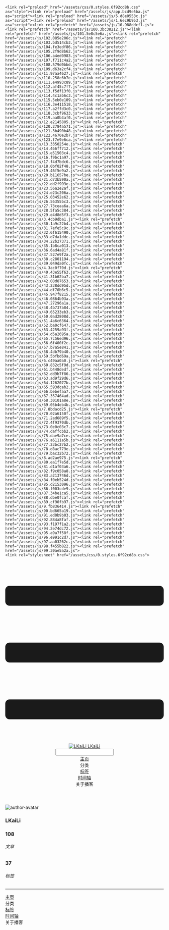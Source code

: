 <!DOCTYPE html>
<html lang="zh-CN">
  <head>
    <meta charset="utf-8">
    <meta name="viewport" content="width=device-width,initial-scale=1">
    <title>Other | LKaiLi</title>
    <meta name="generator" content="VuePress 1.8.2">
    <link rel="icon" href="https://pan.zealsay.com/blog/favicon.ico">
    <script language="javascript" type="text/javascript" src="https://cdn.bootcdn.net/ajax/libs/jquery/3.5.1/jquery.min.js"></script>
    <script language="javascript" type="text/javascript" src="/js/mouseClick.js"></script>
    <script>var _hmt = _hmt || [];
      (function() {
        var hm = document.createElement("script");
        hm.src = "https://hm.baidu.com/hm.js?61498f37b83812e7b85952d5feaaab47";
        var s = document.getElementsByTagName("script")[0]; 
        s.parentNode.insertBefore(hm, s);
      })();</script>
    <meta name="description" content="草 走 🤸 忽略">
    <meta name="viewport" content="width=device-width,initial-scale=1,user-scalable=no">
    
    <link rel="preload" href="/assets/css/0.styles.6f92cd8b.css" as="style"><link rel="preload" href="/assets/js/app.bcd9e5ba.js" as="script"><link rel="preload" href="/assets/js/5.d8e0553c.js" as="script"><link rel="preload" href="/assets/js/1.6ec9b953.js" as="script"><link rel="prefetch" href="/assets/js/10.988ddcf1.js"><link rel="prefetch" href="/assets/js/100.3bc38212.js"><link rel="prefetch" href="/assets/js/101.5e8c5e6a.js"><link rel="prefetch" href="/assets/js/102.085e206c.js"><link rel="prefetch" href="/assets/js/103.bd514cb3.js"><link rel="prefetch" href="/assets/js/104.fe3edf86.js"><link rel="prefetch" href="/assets/js/105.2f9d8b62.js"><link rel="prefetch" href="/assets/js/106.a4ed0983.js"><link rel="prefetch" href="/assets/js/107.f711c4a2.js"><link rel="prefetch" href="/assets/js/108.579d0bbd.js"><link rel="prefetch" href="/assets/js/109.d63a2cf4.js"><link rel="prefetch" href="/assets/js/11.97aa4627.js"><link rel="prefetch" href="/assets/js/110.258c6b7e.js"><link rel="prefetch" href="/assets/js/111.e4993c89.js"><link rel="prefetch" href="/assets/js/112.af45c7f7.js"><link rel="prefetch" href="/assets/js/113.f5df13f0.js"><link rel="prefetch" href="/assets/js/114.4c1ab6c3.js"><link rel="prefetch" href="/assets/js/115.5eb0e109.js"><link rel="prefetch" href="/assets/js/116.3e411518.js"><link rel="prefetch" href="/assets/js/117.a2ffd3c0.js"><link rel="prefetch" href="/assets/js/118.3cbf9633.js"><link rel="prefetch" href="/assets/js/119.aa0b4af0.js"><link rel="prefetch" href="/assets/js/12.e2145805.js"><link rel="prefetch" href="/assets/js/120.2784a571.js"><link rel="prefetch" href="/assets/js/121.3b490b48.js"><link rel="prefetch" href="/assets/js/122.4670e2b7.js"><link rel="prefetch" href="/assets/js/123.f7e9e6ca.js"><link rel="prefetch" href="/assets/js/13.3350254e.js"><link rel="prefetch" href="/assets/js/14.466ff712.js"><link rel="prefetch" href="/assets/js/15.e51503c4.js"><link rel="prefetch" href="/assets/js/16.f9bc1a97.js"><link rel="prefetch" href="/assets/js/17.f4d7bdc6.js"><link rel="prefetch" href="/assets/js/18.0bf02f48.js"><link rel="prefetch" href="/assets/js/19.46f5e9a2.js"><link rel="prefetch" href="/assets/js/20.b11657be.js"><link rel="prefetch" href="/assets/js/21.d73b590a.js"><link rel="prefetch" href="/assets/js/22.dd2f993e.js"><link rel="prefetch" href="/assets/js/23.56a2e2af.js"><link rel="prefetch" href="/assets/js/24.e23c206a.js"><link rel="prefetch" href="/assets/js/25.03452e62.js"><link rel="prefetch" href="/assets/js/26.56355bc3.js"><link rel="prefetch" href="/assets/js/27.73ceaa6a.js"><link rel="prefetch" href="/assets/js/28.5fa5c384.js"><link rel="prefetch" href="/assets/js/29.e4d8d5f3.js"><link rel="prefetch" href="/assets/js/3.4cb9dba1.js"><link rel="prefetch" href="/assets/js/30.1a9c22b4.js"><link rel="prefetch" href="/assets/js/31.7efe5c9c.js"><link rel="prefetch" href="/assets/js/32.6f615490.js"><link rel="prefetch" href="/assets/js/33.d7da1ddc.js"><link rel="prefetch" href="/assets/js/34.22b27371.js"><link rel="prefetch" href="/assets/js/35.1b8ca013.js"><link rel="prefetch" href="/assets/js/36.6ad4a81f.js"><link rel="prefetch" href="/assets/js/37.527e9f2a.js"><link rel="prefetch" href="/assets/js/38.c2801194.js"><link rel="prefetch" href="/assets/js/39.049da0fc.js"><link rel="prefetch" href="/assets/js/4.3ac0f70d.js"><link rel="prefetch" href="/assets/js/40.43e55f63.js"><link rel="prefetch" href="/assets/js/41.31b62ba7.js"><link rel="prefetch" href="/assets/js/42.08d87653.js"><link rel="prefetch" href="/assets/js/43.238dd95d.js"><link rel="prefetch" href="/assets/js/44.df70b6c5.js"><link rel="prefetch" href="/assets/js/45.947f8215.js"><link rel="prefetch" href="/assets/js/46.0864b93a.js"><link rel="prefetch" href="/assets/js/47.27296a1a.js"><link rel="prefetch" href="/assets/js/48.4b737a84.js"><link rel="prefetch" href="/assets/js/49.65233eb3.js"><link rel="prefetch" href="/assets/js/50.0ad2808d.js"><link rel="prefetch" href="/assets/js/51.4a6c6364.js"><link rel="prefetch" href="/assets/js/52.ba0cf647.js"><link rel="prefetch" href="/assets/js/53.4259a93f.js"><link rel="prefetch" href="/assets/js/54.d5a2695a.js"><link rel="prefetch" href="/assets/js/55.7c56ed96.js"><link rel="prefetch" href="/assets/js/56.6f400f2c.js"><link rel="prefetch" href="/assets/js/57.b7a5e841.js"><link rel="prefetch" href="/assets/js/58.4db79b40.js"><link rel="prefetch" href="/assets/js/59.5bfbd69a.js"><link rel="prefetch" href="/assets/js/6.c49aa0a0.js"><link rel="prefetch" href="/assets/js/60.832c5f9d.js"><link rel="prefetch" href="/assets/js/61.b448dedf.js"><link rel="prefetch" href="/assets/js/62.dd9b7f86.js"><link rel="prefetch" href="/assets/js/63.ad9f29d6.js"><link rel="prefetch" href="/assets/js/64.1262077b.js"><link rel="prefetch" href="/assets/js/65.593dcab2.js"><link rel="prefetch" href="/assets/js/66.bebefaa7.js"><link rel="prefetch" href="/assets/js/67.357464ad.js"><link rel="prefetch" href="/assets/js/68.30101a8e.js"><link rel="prefetch" href="/assets/js/69.05b4eb4b.js"><link rel="prefetch" href="/assets/js/7.8bdacd25.js"><link rel="prefetch" href="/assets/js/70.02a6150f.js"><link rel="prefetch" href="/assets/js/71.2ad689f5.js"><link rel="prefetch" href="/assets/js/72.4f9370db.js"><link rel="prefetch" href="/assets/js/73.0e0c03c7.js"><link rel="prefetch" href="/assets/js/74.daffcbb2.js"><link rel="prefetch" href="/assets/js/75.dae9a7ce.js"><link rel="prefetch" href="/assets/js/76.a6111a5b.js"><link rel="prefetch" href="/assets/js/77.23bc27b2.js"><link rel="prefetch" href="/assets/js/78.d8ac779e.js"><link rel="prefetch" href="/assets/js/79.bac32b72.js"><link rel="prefetch" href="/assets/js/8.ad2ae975.js"><link rel="prefetch" href="/assets/js/80.ea1f7e5d.js"><link rel="prefetch" href="/assets/js/81.d1af03a6.js"><link rel="prefetch" href="/assets/js/82.f9c058a8.js"><link rel="prefetch" href="/assets/js/83.a213746d.js"><link rel="prefetch" href="/assets/js/84.f0eb524d.js"><link rel="prefetch" href="/assets/js/85.d2153096.js"><link rel="prefetch" href="/assets/js/86.f003cde9.js"><link rel="prefetch" href="/assets/js/87.34be1ca5.js"><link rel="prefetch" href="/assets/js/88.dbe0fcaf.js"><link rel="prefetch" href="/assets/js/89.cf90fb97.js"><link rel="prefetch" href="/assets/js/9.fb836414.js"><link rel="prefetch" href="/assets/js/90.bd665a19.js"><link rel="prefetch" href="/assets/js/91.ed0b9b03.js"><link rel="prefetch" href="/assets/js/92.884a8faf.js"><link rel="prefetch" href="/assets/js/93.f197f1a2.js"><link rel="prefetch" href="/assets/js/94.2e74dc72.js"><link rel="prefetch" href="/assets/js/95.a9a7f58f.js"><link rel="prefetch" href="/assets/js/96.e991c2d7.js"><link rel="prefetch" href="/assets/js/97.aa03262c.js"><link rel="prefetch" href="/assets/js/98.f455b822.js"><link rel="prefetch" href="/assets/js/99.30ae5a2a.js">
    <link rel="stylesheet" href="/assets/css/0.styles.6f92cd8b.css">
  </head>
  <body>
    <div id="app" data-server-rendered="true"><div class="theme-container no-sidebar" data-v-57e19720><div data-v-57e19720><div id="loader-wrapper" class="loading-wrapper" data-v-d48f4d20 data-v-57e19720 data-v-57e19720><div class="loader-main" data-v-d48f4d20><div data-v-d48f4d20></div><div data-v-d48f4d20></div><div data-v-d48f4d20></div><div data-v-d48f4d20></div></div> <!----> <!----></div> <div class="password-shadow password-wrapper-out" style="display:none;" data-v-89477f7e data-v-57e19720 data-v-57e19720><h3 class="title" style="display:none;" data-v-89477f7e data-v-89477f7e>LKaiLi</h3> <!----> <label id="box" class="inputBox" style="display:none;" data-v-89477f7e data-v-89477f7e><input type="password" value="" data-v-89477f7e> <span data-v-89477f7e>Konck! Knock!</span> <button data-v-89477f7e>OK</button></label> <div class="footer" style="display:none;" data-v-89477f7e data-v-89477f7e><span data-v-89477f7e><i class="iconfont reco-theme" data-v-89477f7e></i> <a target="blank" href="https://vuepress-theme-reco.recoluan.com" data-v-89477f7e>vuePress-theme-reco</a></span> <span data-v-89477f7e><i class="iconfont reco-copyright" data-v-89477f7e></i> <a data-v-89477f7e><span data-v-89477f7e>LKaiLi</span>
            
          <span data-v-89477f7e>2021  - </span>
          2022
        </a></span></div></div> <div class="hide" data-v-57e19720><div data-v-57e19720><div id="smart" class="wrapper-page" style="background-image:url(https://jinyanlong-1305883696.cos.ap-hongkong.myqcloud.com/banner_image/banner_9.png);background-position-x:center;background-position-y:center;background-size:cover;background-repeat-x:no-repeat;background-repeat-y:no-repeat;" data-v-57e19720><header class="navbar" data-v-57e19720><div class="sidebar-button"><svg xmlns="http://www.w3.org/2000/svg" aria-hidden="true" role="img" viewBox="0 0 448 512" class="icon"><path fill="currentColor" d="M436 124H12c-6.627 0-12-5.373-12-12V80c0-6.627 5.373-12 12-12h424c6.627 0 12 5.373 12 12v32c0 6.627-5.373 12-12 12zm0 160H12c-6.627 0-12-5.373-12-12v-32c0-6.627 5.373-12 12-12h424c6.627 0 12 5.373 12 12v32c0 6.627-5.373 12-12 12zm0 160H12c-6.627 0-12-5.373-12-12v-32c0-6.627 5.373-12 12-12h424c6.627 0 12 5.373 12 12v32c0 6.627-5.373 12-12 12z"></path></svg></div> <a href="/" class="home-link router-link-active"><img src="/logo.png" alt="LKaiLi" class="logo"> <span class="site-name">LKaiLi</span></a> <div class="links"><div id="dayNightSwitch" class="generalWrapper" data-v-32f44868><a class="click" data-v-32f44868><div class="onOff daySwitch" data-v-32f44868><div class="star star1" data-v-32f44868></div> <div class="star star2" data-v-32f44868></div> <div class="star star3" data-v-32f44868></div> <div class="star star4" data-v-32f44868></div> <div class="star star5" data-v-32f44868></div> <div class="star sky" data-v-32f44868></div> <div class="sunMoon" data-v-32f44868><div class="crater crater1" data-v-32f44868></div> <div class="crater crater2" data-v-32f44868></div> <div class="crater crater3" data-v-32f44868></div> <div class="cloud part1" data-v-32f44868></div> <div class="cloud part2" data-v-32f44868></div></div></div></a></div> <div class="search-box"><i class="iconfont reco-search"></i> <input aria-label="Search" autocomplete="off" spellcheck="false" value=""> <!----></div> <nav class="nav-links can-hide"><div class="nav-item"><a href="/" class="nav-link"><i class="iconfont reco-home"></i>
  主页
</a></div><div class="nav-item"><div class="dropdown-wrapper"><a class="dropdown-title"><span class="title"><i class="iconfont reco-category"></i>
      分类
    </span> <span class="arrow right"></span></a> <ul class="nav-dropdown" style="display:none;"><li class="dropdown-item"><!----> <a href="/categories/Vue移动头条项目/" class="nav-link"><i class="iconfont undefined"></i>
  Vue移动头条项目
</a></li><li class="dropdown-item"><!----> <a href="/categories/JavaScript/" class="nav-link"><i class="iconfont undefined"></i>
  JavaScript
</a></li><li class="dropdown-item"><!----> <a href="/categories/TypeScript/" class="nav-link"><i class="iconfont undefined"></i>
  TypeScript
</a></li><li class="dropdown-item"><!----> <a href="/categories/Vscode/" class="nav-link"><i class="iconfont undefined"></i>
  Vscode
</a></li><li class="dropdown-item"><!----> <a href="/categories/Vue/" class="nav-link"><i class="iconfont undefined"></i>
  Vue
</a></li><li class="dropdown-item"><!----> <a href="/categories/Vue3/" class="nav-link"><i class="iconfont undefined"></i>
  Vue3
</a></li><li class="dropdown-item"><!----> <a href="/categories/RABC/" class="nav-link"><i class="iconfont undefined"></i>
  RABC
</a></li><li class="dropdown-item"><!----> <a href="/categories/小程序/" class="nav-link"><i class="iconfont undefined"></i>
  小程序
</a></li><li class="dropdown-item"><!----> <a href="/categories/axios/" class="nav-link"><i class="iconfont undefined"></i>
  axios
</a></li><li class="dropdown-item"><!----> <a href="/categories/Css/" class="nav-link"><i class="iconfont undefined"></i>
  Css
</a></li><li class="dropdown-item"><!----> <a href="/categories/other/" class="nav-link"><i class="iconfont undefined"></i>
  other
</a></li><li class="dropdown-item"><!----> <a href="/categories/uniapp/" class="nav-link"><i class="iconfont undefined"></i>
  uniapp
</a></li><li class="dropdown-item"><!----> <a href="/categories/three.js/" class="nav-link"><i class="iconfont undefined"></i>
  three.js
</a></li><li class="dropdown-item"><!----> <a href="/categories/vue-element-admin/" class="nav-link"><i class="iconfont undefined"></i>
  vue-element-admin
</a></li></ul></div></div><div class="nav-item"><a href="/tag/" class="nav-link"><i class="iconfont reco-tag"></i>
  标签
</a></div><div class="nav-item"><a href="/timeline/" class="nav-link"><i class="iconfont reco-date"></i>
  时间轴
</a></div><div class="nav-item"><div class="dropdown-wrapper"><a class="dropdown-title"><span class="title"><i class="iconfont reco-other"></i>
      关于播客
    </span> <span class="arrow right"></span></a> <ul class="nav-dropdown" style="display:none;"><li class="dropdown-item"><!----> <a href="/about/" class="nav-link"><i class="iconfont reco-mail"></i>
  关于我
</a></li><li class="dropdown-item"><!----> <a href="/other/" class="nav-link"><i class="iconfont reco-account"></i>
  联系我
</a></li></ul></div></div> <!----></nav></div></header> <div class="sidebar-mask" data-v-57e19720></div> <aside class="sidebar" data-v-57e19720><div class="personal-info-wrapper" data-v-03833281 data-v-57e19720><img src="https://jinyanlong-1305883696.cos.ap-hongkong.myqcloud.com/my_cat.png" alt="author-avatar" class="personal-img" data-v-03833281> <h3 class="name" data-v-03833281>
    LKaiLi
  </h3> <div class="num" data-v-03833281><div data-v-03833281><h3 data-v-03833281>108</h3> <h6 data-v-03833281>文章</h6></div> <div data-v-03833281><h3 data-v-03833281>37</h3> <h6 data-v-03833281>标签</h6></div></div> <hr data-v-03833281></div> <nav class="nav-links"><div class="nav-item"><a href="/" class="nav-link"><i class="iconfont reco-home"></i>
  主页
</a></div><div class="nav-item"><div class="dropdown-wrapper"><a class="dropdown-title"><span class="title"><i class="iconfont reco-category"></i>
      分类
    </span> <span class="arrow right"></span></a> <ul class="nav-dropdown" style="display:none;"><li class="dropdown-item"><!----> <a href="/categories/Vue移动头条项目/" class="nav-link"><i class="iconfont undefined"></i>
  Vue移动头条项目
</a></li><li class="dropdown-item"><!----> <a href="/categories/JavaScript/" class="nav-link"><i class="iconfont undefined"></i>
  JavaScript
</a></li><li class="dropdown-item"><!----> <a href="/categories/TypeScript/" class="nav-link"><i class="iconfont undefined"></i>
  TypeScript
</a></li><li class="dropdown-item"><!----> <a href="/categories/Vscode/" class="nav-link"><i class="iconfont undefined"></i>
  Vscode
</a></li><li class="dropdown-item"><!----> <a href="/categories/Vue/" class="nav-link"><i class="iconfont undefined"></i>
  Vue
</a></li><li class="dropdown-item"><!----> <a href="/categories/Vue3/" class="nav-link"><i class="iconfont undefined"></i>
  Vue3
</a></li><li class="dropdown-item"><!----> <a href="/categories/RABC/" class="nav-link"><i class="iconfont undefined"></i>
  RABC
</a></li><li class="dropdown-item"><!----> <a href="/categories/小程序/" class="nav-link"><i class="iconfont undefined"></i>
  小程序
</a></li><li class="dropdown-item"><!----> <a href="/categories/axios/" class="nav-link"><i class="iconfont undefined"></i>
  axios
</a></li><li class="dropdown-item"><!----> <a href="/categories/Css/" class="nav-link"><i class="iconfont undefined"></i>
  Css
</a></li><li class="dropdown-item"><!----> <a href="/categories/other/" class="nav-link"><i class="iconfont undefined"></i>
  other
</a></li><li class="dropdown-item"><!----> <a href="/categories/uniapp/" class="nav-link"><i class="iconfont undefined"></i>
  uniapp
</a></li><li class="dropdown-item"><!----> <a href="/categories/three.js/" class="nav-link"><i class="iconfont undefined"></i>
  three.js
</a></li><li class="dropdown-item"><!----> <a href="/categories/vue-element-admin/" class="nav-link"><i class="iconfont undefined"></i>
  vue-element-admin
</a></li></ul></div></div><div class="nav-item"><a href="/tag/" class="nav-link"><i class="iconfont reco-tag"></i>
  标签
</a></div><div class="nav-item"><a href="/timeline/" class="nav-link"><i class="iconfont reco-date"></i>
  时间轴
</a></div><div class="nav-item"><div class="dropdown-wrapper"><a class="dropdown-title"><span class="title"><i class="iconfont reco-other"></i>
      关于播客
    </span> <span class="arrow right"></span></a> <ul class="nav-dropdown" style="display:none;"><li class="dropdown-item"><!----> <a href="/about/" class="nav-link"><i class="iconfont reco-mail"></i>
  关于我
</a></li><li class="dropdown-item"><!----> <a href="/other/" class="nav-link"><i class="iconfont reco-account"></i>
  联系我
</a></li></ul></div></div> <!----></nav> <!----> </aside> <div class="password-shadow password-wrapper-in" style="display:none;" data-v-89477f7e data-v-57e19720><h3 class="title" style="display:none;" data-v-89477f7e data-v-89477f7e>Other</h3> <!----> <label id="box" class="inputBox" style="display:none;" data-v-89477f7e data-v-89477f7e><input type="password" value="" data-v-89477f7e> <span data-v-89477f7e>Konck! Knock!</span> <button data-v-89477f7e>OK</button></label> <div class="footer" style="display:none;" data-v-89477f7e data-v-89477f7e><span data-v-89477f7e><i class="iconfont reco-theme" data-v-89477f7e></i> <a target="blank" href="https://vuepress-theme-reco.recoluan.com" data-v-89477f7e>vuePress-theme-reco</a></span> <span data-v-89477f7e><i class="iconfont reco-copyright" data-v-89477f7e></i> <a data-v-89477f7e><span data-v-89477f7e>LKaiLi</span>
            
          <span data-v-89477f7e>2021  - </span>
          2022
        </a></span></div></div></div> <div data-v-57e19720><main class="page" style="padding-right:0;"><div class="page-title" style="display:none;"><h1 class="title"></h1> <div class="page-info" data-v-0efa1f05><i class="iconfont reco-account" data-v-0efa1f05><span data-v-0efa1f05>LKaiLi</span></i> <!----> <i class="iconfont reco-eye" data-v-0efa1f05><span id="/blogs/other/第一篇文章.md" data-flag-title="Your Article Title" class="leancloud-visitors" data-v-0efa1f05><a class="leancloud-visitors-count" style="font-size:.9rem;font-weight:normal;color:#999;"></a></span></i> <!----></div></div> <!----> <footer class="page-edit" style="display:none;"><!----> <!----></footer> <!----> <!----> <!----></main> <!----></div></div></div></div></div><div class="global-ui"><div class="back-to-ceiling" style="right:1rem;bottom:6rem;width:2.5rem;height:2.5rem;border-radius:.25rem;line-height:2.5rem;display:none;" data-v-c6073ba8 data-v-c6073ba8><svg t="1574745035067" viewBox="0 0 1024 1024" version="1.1" xmlns="http://www.w3.org/2000/svg" p-id="5404" class="icon" data-v-c6073ba8><path d="M526.60727968 10.90185116a27.675 27.675 0 0 0-29.21455937 0c-131.36607665 82.28402758-218.69155461 228.01873535-218.69155402 394.07834331a462.20625001 462.20625001 0 0 0 5.36959153 69.94390903c1.00431239 6.55289093-0.34802892 13.13561351-3.76865779 18.80351572-32.63518765 54.11355614-51.75690182 118.55860487-51.7569018 187.94566865a371.06718723 371.06718723 0 0 0 11.50484808 91.98906777c6.53300375 25.50556257 41.68394495 28.14064038 52.69160883 4.22606766 17.37162448-37.73630017 42.14135425-72.50938081 72.80769204-103.21549295 2.18761121 3.04276886 4.15646224 6.24463696 6.40373557 9.22774369a1871.4375 1871.4375 0 0 0 140.04691725 5.34970492 1866.36093723 1866.36093723 0 0 0 140.04691723-5.34970492c2.24727335-2.98310674 4.21612437-6.18497483 6.3937923-9.2178004 30.66633723 30.70611158 55.4360664 65.4791928 72.80769147 103.21549355 11.00766384 23.91457269 46.15860503 21.27949489 52.69160879-4.22606768a371.15156223 371.15156223 0 0 0 11.514792-91.99901164c0-69.36717486-19.13165746-133.82216804-51.75690182-187.92578088-3.42062944-5.66790279-4.76302748-12.26056868-3.76865837-18.80351632a462.20625001 462.20625001 0 0 0 5.36959269-69.943909c-0.00994388-166.08943902-87.32547796-311.81420293-218.6915546-394.09823051zM605.93803103 357.87693858a93.93749974 93.93749974 0 1 1-187.89594924 6.1e-7 93.93749974 93.93749974 0 0 1 187.89594924-6.1e-7z" p-id="5405" data-v-c6073ba8></path><path d="M429.50777625 765.63860547C429.50777625 803.39355007 466.44236686 1000.39046097 512.00932183 1000.39046097c45.56695499 0 82.4922232-197.00623328 82.5015456-234.7518555 0-37.75494459-36.9345906-68.35043303-82.4922232-68.34111062-45.57627738-0.00932239-82.52019037 30.59548842-82.51086798 68.34111062z" p-id="5406" data-v-c6073ba8></path></svg></div><div></div><APlayer audio="" fixed="true" mini="true" theme="#647ea0" loop="loop" order="list" preload="auto" volume="0.3" mutex="true" lrc-type="0" list-folded="true" list-max-height="250" storage-name="vuepress-plugin-meting" id="aplayer-fixed"></APlayer><div id="goTop" class="hide-cat" data-v-bf92849a></div><div class="kanbanniang" data-v-5775ee02><div class="banniang-container" style="display:;" data-v-5775ee02><div class="messageBox" style="right:68px;bottom:190px;display:none;" data-v-5775ee02>
      欢迎来到 LKaiLi
    </div> <div class="operation" style="right:90px;bottom:40px;display:none;" data-v-5775ee02><i class="kbnfont kbn-ban-home ban-home" data-v-5775ee02></i> <i class="kbnfont kbn-ban-message message" data-v-5775ee02></i> <i class="kbnfont kbn-ban-close close" data-v-5775ee02></i> <a target="_blank" href="https://vuepress-theme-reco.recoluan.com/views/plugins/kanbanniang.html" data-v-5775ee02><i class="kbnfont kbn-ban-info info" data-v-5775ee02></i></a> <i class="kbnfont kbn-ban-theme skin" style="display:none;" data-v-5775ee02></i></div> <canvas id="banniang" width="120" height="322" class="live2d" style="right:90px;bottom:-20px;opacity:0.9;" data-v-5775ee02></canvas></div> <div class="showBanNiang" style="display:none;" data-v-5775ee02>
    看板娘
  </div></div></div></div>
    <script src="/assets/js/app.bcd9e5ba.js" defer></script><script src="/assets/js/5.d8e0553c.js" defer></script><script src="/assets/js/1.6ec9b953.js" defer></script>
  </body>
</html>
